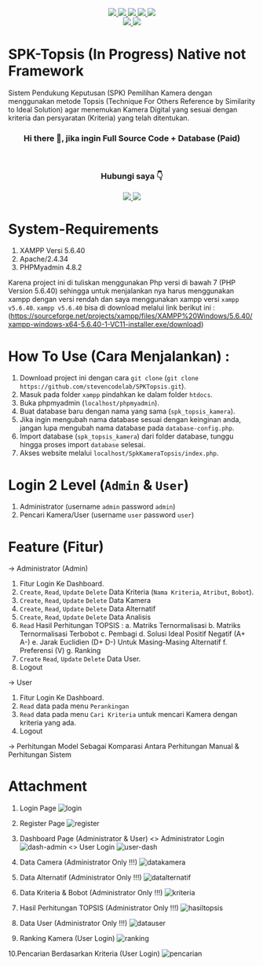 <div id="badges" align="center">
  <a href="https://www.mysql.com/">
    <img src="https://img.shields.io/badge/mysql-4479A1.svg?style=for-the-badge&logo=mysql&logoColor=white"/>
  </a>
   <a href="https://code.visualstudio.com/">
      <img src="https://img.shields.io/badge/Visual%20Studio%20Code-0078d7.svg?style=for-the-badge&logo=visual-studio-code&logoColor=white"/>  
   </a>
   <a href="#">
      <img src="https://img.shields.io/badge/html5-%23E34F26.svg?style=for-the-badge&logo=html5&logoColor=white"/>
   </a>
   <a href="#">
       <img src="https://img.shields.io/badge/css3-%231572B6.svg?style=for-the-badge&logo=css3&logoColor=white"/>
   </a>
   <a href="https://www.php.net/">
       <img src="https://img.shields.io/badge/php-%23777BB4.svg?style=for-the-badge&logo=php&logoColor=white"/>
   </a>
</div>  
<div id="badges" align="center">
   <a href="https://getbootstrap.com/docs/4.6/getting-started/introduction/">
      <img src="https://img.shields.io/badge/bootstrap-%238511FA.svg?style=for-the-badge&logo=bootstrap&logoColor=white"/>
   </a>
   <a href="https://releases.jquery.com/">
      <img src="https://img.shields.io/badge/jquery-%230769AD.svg?style=for-the-badge&logo=jquery&logoColor=white"/>
   </a>
</div>

# SPK-Topsis (In Progress) Native not Framework
Sistem Pendukung Keputusan (SPK) Pemilihan Kamera dengan menggunakan metode Topsis (Technique For Others Reference by Similarity to Ideal Solution) agar menemukan Kamera Digital yang sesuai dengan kriteria dan persyaratan (Kriteria) yang telah ditentukan.
</br>
<h3 align="center">Hi there 👋, jika ingin Full Source Code + Database (Paid)</h3>
<br>
<h3 align="center">Hubungi saya 👇</h3>
<div id="badges" align="center">
  <a href="https://wa.link/gex9vp">
    <img src="https://img.shields.io/badge/WhatsApp-25D366?style=for-the-badge&logo=whatsapp&logoColor=white"/>
  </a>
  <a href="https://www.instagram.com/stevenmrsn/">
    <img src="https://img.shields.io/badge/Instagram-%23E4405F.svg?style=for-the-badge&logo=Instagram&logoColor=white"/>
  </a>
</div>

# System-Requirements
1. XAMPP Versi 5.6.40
2. Apache/2.4.34 
3. PHPMyadmin 4.8.2
   
Karena project ini di tuliskan menggunakan Php versi di bawah 7 (PHP Version 5.6.40) sehingga untuk menjalankan nya harus menggunakan xampp dengan versi rendah dan saya menggunakan xampp versi `xampp v5.6.40`. 
`xampp v5.6.40` bisa di download melalui link berikut ini : (https://sourceforge.net/projects/xampp/files/XAMPP%20Windows/5.6.40/xampp-windows-x64-5.6.40-1-VC11-installer.exe/download)

# How To Use (Cara Menjalankan) :
1. Download project ini dengan cara `git clone` (`git clone https://github.com/stevencodelab/SPKTopsis.git`).
2. Masuk pada folder `xampp` pindahkan ke dalam folder `htdocs`.  
3. Buka phpmyadmin (`localhost/phpmyadmin`).
4. Buat database baru dengan nama yang sama (`spk_topsis_kamera`).
5. Jika ingin mengubah nama database sesuai dengan keinginan anda, jangan lupa mengubah nama database pada `database-config.php`.
6. Import database (`spk_topsis_kamera`) dari folder database, tunggu hingga proses import `database` selesai.
7. Akses website melalui `localhost/SpkKameraTopsis/index.php`.

# Login 2 Level (`Admin` & `User`)
1. Administrator       (username `admin` password `admin`)
2. Pencari Kamera/User (username `user` password `user`)

# Feature (Fitur)
-> Administrator (Admin)
1. Fitur Login Ke Dashboard.
2. `Create`, `Read`, `Update` `Delete` Data Kriteria (`Nama Kriteria`, `Atribut`, `Bobot`).
3. `Create`, `Read`, `Update` `Delete` Data Kamera
4. `Create`, `Read`, `Update` `Delete` Data Alternatif
5. `Create`, `Read`, `Update` `Delete` Data Analisis
6. `Read` Hasil Perhitungan TOPSIS :
   a. Matriks Ternormalisasi
   b. Matriks Ternormalisasi Terbobot
   c. Pembagi
   d. Solusi Ideal Positif Negatif (A+ A-)
   e. Jarak Euclidien (D+ D-) Untuk Masing-Masing Alternatif
   f. Preferensi (V)
   g. Ranking
8. `Create` `Read`, `Update` `Delete` Data User.
9. Logout
   
-> User
1. Fitur Login Ke Dashboard.
2. `Read` data pada menu `Perankingan`  
3. `Read` data pada menu `Cari Kriteria` untuk mencari Kamera dengan kriteria yang ada.
4. Logout

-> Perhitungan Model Sebagai Komparasi Antara Perhitungan Manual & Perhitungan Sistem

# Attachment

1. Login Page
![login](https://github.com/stevencodelab/SPK-Topsis/assets/46344837/ac5976a9-7173-4bb4-b649-401c3e5d7d53)

2. Register Page
![register](https://github.com/stevencodelab/SPK-Topsis/assets/46344837/e91e2ef9-2802-4270-b1f3-cf9e792b57c3)

3. Dashboard Page (Administrator & User)
   <> Administrator Login
![dash-admin](https://github.com/stevencodelab/SPK-Topsis/assets/46344837/db954532-a7e0-4565-a261-1c0a9e0a27d6)
   <> User Login
![user-dash](https://github.com/stevencodelab/SPK-Topsis/assets/46344837/3b78fee3-04c7-492b-9258-8d5fb2df9d45)

4. Data Camera (Administrator Only !!!)
![datakamera](https://github.com/stevencodelab/SPK-Topsis/assets/46344837/a53b338e-eba2-4c7e-8f38-edb973a9abe3)

5. Data Alternatif (Administrator Only !!!)
![datalternatif](https://github.com/stevencodelab/SPK-Topsis/assets/46344837/4b69e6af-469e-4353-9755-9f02a1e3d3bc)

6. Data Kriteria & Bobot (Administrator Only !!!)
![kriteria](https://github.com/stevencodelab/SPK-Topsis/assets/46344837/6aebca26-bc92-43a7-9276-6e6dcbffb81e)

7. Hasil Perhitungan TOPSIS (Administrator Only !!!)
![hasiltopsis](https://github.com/stevencodelab/SPK-Topsis/assets/46344837/5ea33a38-a62b-49ab-8c57-92239d120a7c)

8. Data User (Administrator Only !!!)
![datauser](https://github.com/stevencodelab/SPK-Topsis/assets/46344837/3ac83df5-e426-488f-968c-0a28b93ca497)

9. Ranking Kamera (User Login)
![ranking](https://github.com/stevencodelab/SPK-Topsis/assets/46344837/246976fc-acaa-49bc-802f-d4155600604c)

10.Pencarian Berdasarkan Kriteria (User Login)
![pencarian](https://github.com/stevencodelab/SPK-Topsis/assets/46344837/8a487b4e-6f2e-405b-b027-3f0a0578f705)

<br>
